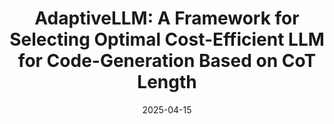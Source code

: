 ---
title:          "AdaptiveLLM: A Framework for Selecting Optimal Cost-Efficient LLM for Code-Generation Based on CoT Length"
date:           2025-04-15
selected:       false
pub:            "16th International Conference on Internetware (Internetware'25)"
# pub_pre:        "Submitted to "
# pub_post:       'Under review.'
pub_last:       ' <span class="badge badge-pill badge-publication badge-success">CCF-C</span>'
pub_date:       "2025"

# abstract: >-
#  Photo by Pineapple Supply Co. on Unsplash. Please put a tldr (too-long-didnt-read, 1~2 sentences) of your publication here. It is not recommended to put the actual abstract here because it is usually too long to fit in. $\LaTeX$ is supported. $a=b+c$.
authors:
  - Junhang Cheng
  - Fang Liu#
  - Chengru Wu
  - Li Zhang
links:
#   Paper: 
---